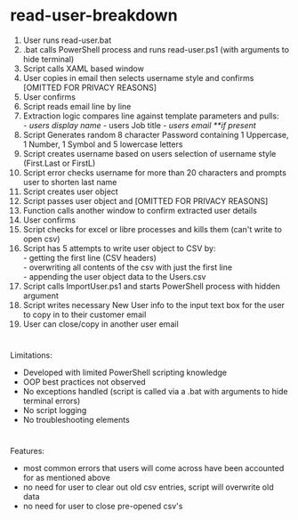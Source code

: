 # read-user-breakdown

1. User runs read-user.bat
2. .bat calls PowerShell process and runs read-user.ps1 (with arguments to hide terminal)
3. Script calls XAML based window
4. User copies in email then selects username style and confirms \[OMITTED FOR PRIVACY REASONS\]
5. User confirms
6. Script reads email line by line
7. Extraction logic compares line against template parameters and pulls:  
    \- *users display name* - users Job title - *users email* *\*\*if present*
8. Script Generates random 8 character Password containing 1 Uppercase, 1 Number, 1 Symbol and 5 lowercase letters
9. Script creates username based on users selection of username style (First.Last or FirstL)
10. Script error checks username for more than 20 characters and prompts user to shorten last name
11. Script creates user object
12. Script passes user object and \[OMITTED FOR PRIVACY REASONS\]
13. Function calls another window to confirm extracted user details
14. User confirms
15. Script checks for excel or libre processes and kills them (can't write to open csv)
16. Script has 5 attempts to write user object to CSV by:  
    \- getting the first line (CSV headers)  
    \- overwriting all contents of the csv with just the first line  
    \- appending the user object data to the Users.csv
17. Script calls ImportUser.ps1 and starts PowerShell process with hidden argument
18. Script writes necessary New User info to the input text box for the user to copy in to their customer email
19. User can close/copy in another user email
#
Limitations:  
- Developed with limited PowerShell scripting knowledge  
- OOP best practices not observed  
- No exceptions handled (script is called via a .bat with arguments to hide terminal errors)  
- No script logging  
- No troubleshooting elements  
#
Features:  
- most common errors that users will come across have been accounted for as mentioned above  
- no need for user to clear out old csv entries, script will overwrite old data  
- no need for user to close pre-opened csv's